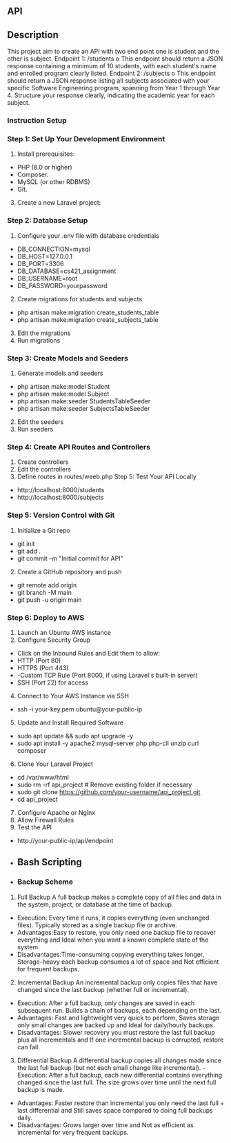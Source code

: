 
## API
## Description
This project aim to create an API with two end point one is student and the other is subject.
Endpoint 1: /students
o This endpoint should return a JSON response containing a minimum of 10 
students, with each student's name and enrolled program clearly listed.
Endpoint 2: /subjects
o This endpoint should return a JSON response listing all subjects associated with 
your specific Software Engineering program, spanning from Year 1 through Year 
4. Structure your response clearly, indicating the academic year for each subject.
### Instruction Setup
### Step 1: Set Up Your Development Environment
1. Install prerequisites:
- PHP (8.0 or higher) 
- Composer.
- MySQL (or other RDBMS)
- Git.
3. Create a new Laravel project:
### Step 2: Database Setup
1. Configure your .env file with database credentials
- DB_CONNECTION=mysql
- DB_HOST=127.0.0.1
- DB_PORT=3306
- DB_DATABASE=cs421_assignment
- DB_USERNAME=root
- DB_PASSWORD=yourpassword
2. Create migrations for students and subjects
 - php artisan make:migration create_students_table
 - php artisan make:migration create_subjects_table
3. Edit the migrations
4. Run migrations
### Step 3: Create Models and Seeders
1. Generate models and seeders
- php artisan make:model Student
- php artisan make:model Subject
- php artisan make:seeder StudentsTableSeeder
- php artisan make:seeder SubjectsTableSeeder
2. Edit the seeders
3. Run seeders
### Step 4: Create API Routes and Controllers
1. Create controllers
2. Edit the controllers
3. Define routes in routes/weeb.php
Step 5: Test Your API Locally
- http://localhost:8000/students
- http://localhost:8000/subjects
### Step 5: Version Control with Git
1. Initialize a Git repo
- git init
- git add .
- git commit -m "Initial commit for API"
2. Create a GitHub repository and push
- git remote add origin <your-github-repo-url>
- git branch -M main
- git push -u origin main

### Step 6: Deploy to AWS
1. Launch an Ubuntu AWS instance
2. Configure Security Group
- Click on the Inbound Rules and Edit them to allow:
- HTTP (Port 80)
- HTTPS (Port 443)
-  -Custom TCP Rule (Port 8000, if using Laravel's built-in server)
- SSH (Port 22) for access
4. Connect to Your AWS Instance via SSH
  - ssh -i your-key.pem ubuntu@your-public-ip
5. Update and Install Required Software
- sudo apt update && sudo apt upgrade -y
- sudo apt install -y apache2 mysql-server php php-cli unzip curl composer
6. Clone Your Laravel Project
- cd /var/www/html
- sudo rm -rf api_project  # Remove existing folder if necessary
- sudo git clone https://github.com/your-username/api_project.git
- cd api_project
7. Configure Apache or Nginx
8. Allow Firewall Rules
9. Test the API
- http://your-public-ip/api/endpoint

- ## Bash Scripting
- ### Backup Scheme
1. Full Backup
A full backup makes a complete copy of all files and data in the system, project, or database at the time of backup.
- Execution: Every time it runs, it copies everything (even unchanged files). Typically stored as a single backup file or archive.
- Advantages:Easy to restore, you only need one backup file to recover everything and Ideal when you want a known complete state of the system.
- Disadvantages:Time-consuming copying everything takes longer, Storage-heavy each backup consumes a lot of space and Not efficient for frequent backups.
2. Incremental Backup
An incremental backup only copies files that have changed since the last backup (whether full or incremental).
- Execution: After a full backup, only changes are saved in each subsequent run. Builds a chain of backups, each depending on the last.
- Advantages: Fast and lightweight very quick to perform, Saves storage only small changes are backed up and Ideal for daily/hourly backups.
- Disadvantages: Slower recovery you must restore the last full backup plus all incrementals and If one incremental backup is corrupted, restore can fail.
3. Differential Backup
A differential backup copies all changes made since the last full backup (but not each small change like incremental).
-Execution: After a full backup, each new differential contains everything changed since the last full. The size grows over time until the next full backup is made.
- Advantages: Faster restore than incremental you only need the last full + last differential and Still saves space compared to doing full backups daily.
- Disadvantages: Grows larger over time and Not as efficient as incremental for very frequent backups.





